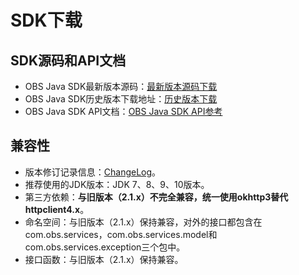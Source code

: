 # SDK下载<a name="obs_21_0001"></a>

## SDK源码和API文档<a name="section1585712245441"></a>

-   OBS Java SDK最新版本源码：[最新版本源码下载](https://github.com/huaweicloud/huaweicloud-sdk-java-obs)
-   OBS Java SDK历史版本下载地址：[历史版本下载](https://github.com/huaweicloud/huaweicloud-sdk-java-obs/tree/release/release)
-   OBS Java SDK API文档：[OBS Java SDK API参考](https://obssdk.obs.cn-north-1.myhuaweicloud.com/apidoc/cn/java/index.html)

## 兼容性<a name="section328381115452"></a>

-   版本修订记录信息：[ChangeLog](https://github.com/huaweicloud/huaweicloud-sdk-java-obs/blob/master/README_CN.MD)。
-   推荐使用的JDK版本：JDK 7、8、9、10版本。
-   第三方依赖：**与旧版本（2.1.x）不完全兼容，统一使用okhttp3替代httpclient4.x**。
-   命名空间：与旧版本（2.1.x）保持兼容，对外的接口都包含在com.obs.services，com.obs.services.model和com.obs.services.exception三个包中。
-   接口函数：与旧版本（2.1.x）保持兼容。

